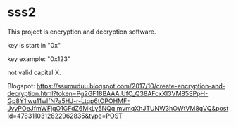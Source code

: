 # sss2

This project is encryption and decryption software.  

key is start in "0x"

key example: "0x123"

not valid capital X.

Blogspot: https://ssumuduu.blogspot.com/2017/10/create-encryption-and-decryption.html?token=Pg2GF18BAAA.UfO_Q38AFcxXI3VM85SPpH-Gp8Y1iwu11wlfN7a5HJ-r-Ltqp6tOPOHMF-JvyPOeJfmWFjgO1GFdZ6MkLy5NQg.mvmqXhJTUNW3hOWtVM8gVQ&postId=4783110312822962835&type=POST

  
  
